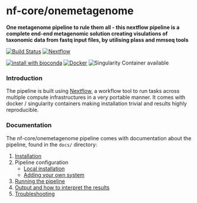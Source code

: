 # nf-core/onemetagenome
**One metagenome pipeline to rule them all - this nextflow pipeline is a complete end-end metagenomic solution creating visulations of taxonomic  data from fastq input files, by utilising plass and mmseq tools**

[![Build Status](https://travis-ci.org/nf-core/onemetagenome.svg?branch=master)](https://travis-ci.org/nf-core/onemetagenome)
[![Nextflow](https://img.shields.io/badge/nextflow-%E2%89%A50.30.0-brightgreen.svg)](https://www.nextflow.io/)

[![install with bioconda](https://img.shields.io/badge/install%20with-bioconda-brightgreen.svg)](http://bioconda.github.io/)
[![Docker](https://img.shields.io/docker/automated/nfcore/onemetagenome.svg)](https://hub.docker.com/r/nfcore/onemetagenome)
![Singularity Container available](
https://img.shields.io/badge/singularity-available-7E4C74.svg)

### Introduction
The pipeline is built using [Nextflow](https://www.nextflow.io), a workflow tool to run tasks across multiple compute infrastructures in a very portable manner. It comes with docker / singularity containers making installation trivial and results highly reproducible.


### Documentation
The nf-core/onemetagenome pipeline comes with documentation about the pipeline, found in the `docs/` directory:

1. [Installation](docs/installation.md)
2. Pipeline configuration
    * [Local installation](docs/configuration/local.md)
    * [Adding your own system](docs/configuration/adding_your_own.md)
3. [Running the pipeline](docs/usage.md)
4. [Output and how to interpret the results](docs/output.md)
5. [Troubleshooting](docs/troubleshooting.md)
